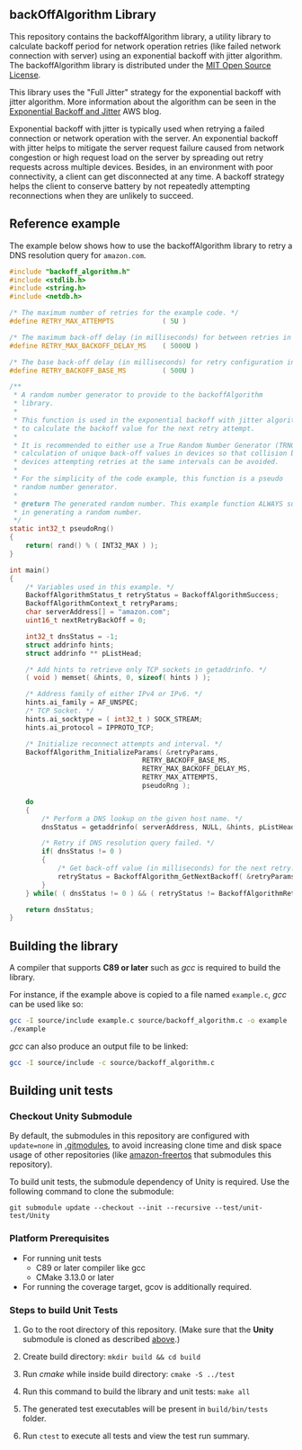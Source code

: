 ## backOffAlgorithm Library

This repository contains the backoffAlgorithm library, a utility library to calculate backoff period for network operation retries (like failed network connection with server) using an exponential backoff with jitter algorithm. The backoffAlgorithm library is distributed under the [MIT Open Source License](LICENSE).

This library uses the "Full Jitter" strategy for the exponential backoff with jitter algorithm.
More information about the algorithm can be seen in the [Exponential Backoff and Jitter](https://aws.amazon.com/blogs/architecture/exponential-backoff-and-jitter/) AWS blog. 

Exponential backoff with jitter is typically used when retrying a failed
connection or network operation with the server. An exponential backoff with jitter helps to
mitigate the server request failure caused from network congestion or high request load on
the server by spreading out retry requests across multiple devices.
Besides, in an environment with poor connectivity, a client can get disconnected at any time. 
A backoff strategy helps the client to conserve battery by not repeatedly attempting reconnections when they are
unlikely to succeed.

## Reference example

The example below shows how to use the backoffAlgorithm library to retry a DNS resolution query for `amazon.com`.

```c
#include "backoff_algorithm.h"
#include <stdlib.h>
#include <string.h>
#include <netdb.h>

/* The maximum number of retries for the example code. */
#define RETRY_MAX_ATTEMPTS            ( 5U )

/* The maximum back-off delay (in milliseconds) for between retries in the example. */
#define RETRY_MAX_BACKOFF_DELAY_MS    ( 5000U )

/* The base back-off delay (in milliseconds) for retry configuration in the example. */
#define RETRY_BACKOFF_BASE_MS         ( 500U )

/**
 * A random number generator to provide to the backoffAlgorithm
 * library.
 *
 * This function is used in the exponential backoff with jitter algorithm
 * to calculate the backoff value for the next retry attempt.
 *
 * It is recommended to either use a True Random Number Generator (TRNG) for
 * calculation of unique back-off values in devices so that collision between
 * devices attempting retries at the same intervals can be avoided.
 * 
 * For the simplicity of the code example, this function is a pseudo 
 * random number generator.
 *
 * @return The generated random number. This example function ALWAYS succeeds
 * in generating a random number.
 */
static int32_t pseudoRng()
{
    return( rand() % ( INT32_MAX ) );
}

int main()
{
    /* Variables used in this example. */
    BackoffAlgorithmStatus_t retryStatus = BackoffAlgorithmSuccess;
    BackoffAlgorithmContext_t retryParams;
    char serverAddress[] = "amazon.com";
    uint16_t nextRetryBackOff = 0;

    int32_t dnsStatus = -1;
    struct addrinfo hints;
    struct addrinfo ** pListHead;

    /* Add hints to retrieve only TCP sockets in getaddrinfo. */
    ( void ) memset( &hints, 0, sizeof( hints ) );

    /* Address family of either IPv4 or IPv6. */
    hints.ai_family = AF_UNSPEC;
    /* TCP Socket. */
    hints.ai_socktype = ( int32_t ) SOCK_STREAM;
    hints.ai_protocol = IPPROTO_TCP;

    /* Initialize reconnect attempts and interval. */
    BackoffAlgorithm_InitializeParams( &retryParams,
                                 RETRY_BACKOFF_BASE_MS,
                                 RETRY_MAX_BACKOFF_DELAY_MS,
                                 RETRY_MAX_ATTEMPTS,
                                 pseudoRng );

    do
    {
        /* Perform a DNS lookup on the given host name. */
        dnsStatus = getaddrinfo( serverAddress, NULL, &hints, pListHead );

        /* Retry if DNS resolution query failed. */
        if( dnsStatus != 0 )
        {
            /* Get back-off value (in milliseconds) for the next retry. */
            retryStatus = BackoffAlgorithm_GetNextBackoff( &retryParams, &nextRetryBackOff );
        }
    } while( ( dnsStatus != 0 ) && ( retryStatus != BackoffAlgorithmRetriesExhausted ) );

    return dnsStatus;
}
```

## Building the library

A compiler that supports **C89 or later** such as *gcc* is required to build the library.

For instance, if the example above is copied to a file named `example.c`, *gcc* can be used like so:
```bash
gcc -I source/include example.c source/backoff_algorithm.c -o example
./example
```

*gcc* can also produce an output file to be linked:
```bash
gcc -I source/include -c source/backoff_algorithm.c
```

## Building unit tests

### Checkout Unity Submodule
By default, the submodules in this repository are configured with `update=none` in [.gitmodules](.gitmodules), to avoid increasing clone time and disk space usage of other repositories (like [amazon-freertos](https://github.com/aws/amazon-freertos) that submodules this repository).

To build unit tests, the submodule dependency of Unity is required. Use the following command to clone the submodule:
```
git submodule update --checkout --init --recursive --test/unit-test/Unity
```

### Platform Prerequisites

- For running unit tests
    - C89 or later compiler like gcc
    - CMake 3.13.0 or later
- For running the coverage target, gcov is additionally required.

### Steps to build Unit Tests

1. Go to the root directory of this repository. (Make sure that the **Unity** submodule is cloned as described [above](#checkout-unity-submodule).)

1. Create build directory: `mkdir build && cd build`

1. Run *cmake* while inside build directory: `cmake -S ../test`

1. Run this command to build the library and unit tests: `make all`

1. The generated test executables will be present in `build/bin/tests` folder.

1. Run `ctest` to execute all tests and view the test run summary.
